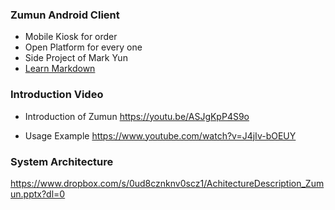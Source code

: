 ### Zumun Android Client ###

* Mobile Kiosk for order
* Open Platform for every one
* Side Project of Mark Yun
* [Learn Markdown](https://bitbucket.org/tutorials/markdowndemo)

### Introduction Video ###

* Introduction of Zumun
https://youtu.be/ASJgKpP4S9o

* Usage Example
https://www.youtube.com/watch?v=J4jIv-bOEUY

### System Architecture ###
https://www.dropbox.com/s/0ud8cznknv0scz1/AchitectureDescription_Zumun.pptx?dl=0
